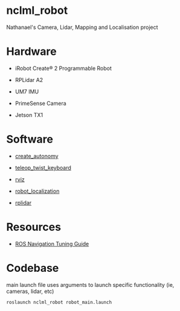# nclml_robot
Nathanael's Camera, Lidar, Mapping and Localisation project

# Hardware
* iRobot Create® 2 Programmable Robot

* RPLidar A2

* UM7 IMU

* PrimeSense Camera

* Jetson TX1

# Software
* [create_autonomy](http://wiki.ros.org/create_autonomy)

* [teleop_twist_keyboard](http://wiki.ros.org/teleop_twist_keyboard)

* [rviz](http://wiki.ros.org/rviz)

* [robot_localization](http://wiki.ros.org/robot_localization)

* [rplidar](http://wiki.ros.org/rplidar)

# Resources
* [ROS Navigation Tuning Guide](http://kaiyuzheng.me/documents/navguide.pdf)

# Codebase
main launch file uses arguments to launch specific functionality (ie, cameras, lidar, etc)
```
roslaunch nclml_robot robot_main.launch  
```
